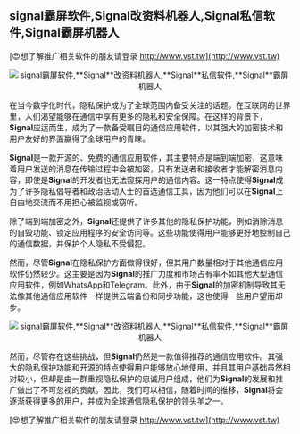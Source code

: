 ## **signal霸屏软件,**Signal**改资料机器人,**Signal**私信软件,**Signal**霸屏机器人**

[😍想了解推广相关软件的朋友请登录 http://www.vst.tw](http://www.vst.tw)

 <center><img src="https://vst.tw/MP4/tuiguang/png/6.png" alt="signal霸屏软件,**Signal**改资料机器人,**Signal**私信软件,**Signal**霸屏机器人"></center>

在当今数字化时代，隐私保护成为了全球范围内备受关注的话题。在互联网的世界里，人们渴望能够在通信中享有更多的隐私和安全保障。在这样的背景下，**Signal**应运而生，成为了一款备受瞩目的通信应用软件，以其强大的加密技术和用户友好的界面赢得了全球用户的青睐。

**Signal**是一款开源的、免费的通信应用软件，其主要特点是端到端加密，这意味着用户发送的消息在传输过程中会被加密，只有发送者和接收者才能解密消息内容，即使是**Signal**的开发者也无法窥探用户的通信内容。这一特点使得**Signal**成为了许多隐私倡导者和政治活动人士的首选通信工具，因为他们可以在**Signal**上自由地交流而不用担心被监视或窃听。

除了端到端加密之外，**Signal**还提供了许多其他的隐私保护功能，例如消除消息的自毁功能、锁定应用程序的安全访问等。这些功能使得用户能够更好地控制自己的通信数据，并保护个人隐私不受侵犯。

然而，尽管**Signal**在隐私保护方面做得很好，但其用户数量相对于其他通信应用软件仍然较少。这主要是因为**Signal**的推广力度和市场占有率不如其他大型通信应用软件，例如WhatsApp和Telegram。此外，由于**Signal**的加密机制导致其无法像其他通信应用软件一样提供云端备份和同步功能，这也使得一些用户望而却步。

 <center><img src="https://vst.tw/MP4/tuiguang/png/2.png" alt="signal霸屏软件,**Signal**改资料机器人,**Signal**私信软件,**Signal**霸屏机器人"></center>

然而，尽管存在这些挑战，但**Signal**仍然是一款值得推荐的通信应用软件。其强大的隐私保护功能和开源的特点使得用户能够放心地使用，并且其用户基础虽然相对较小，但却是由一群重视隐私保护的忠诚用户组成，他们为**Signal**的发展和推广做出了不可忽视的贡献。因此，我们可以相信，随着时间的推移，**Signal**将会逐渐获得更多的用户，并成为全球通信隐私保护的领头羊之一。

[😍想了解推广相关软件的朋友请登录 http://www.vst.tw](http://www.vst.tw)



